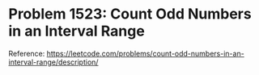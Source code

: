 # Problem 1523: Count Odd Numbers in an Interval Range

Reference: https://leetcode.com/problems/count-odd-numbers-in-an-interval-range/description/
